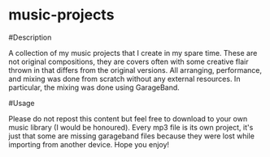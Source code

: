 # music-projects

#Description

A collection of my music projects that I create in my spare time. These are not original compositions, they are covers often with some creative flair thrown in that differs from the original versions. All arranging, performance, and mixing was done from scratch without any external resources. In particular, the mixing was done using GarageBand.

#Usage

Please do not repost this content but feel free to download to your own music library (I would be honoured). Every mp3 file is its own project, it's just that some are missing garageband files because they were lost while importing from another device. Hope you enjoy!

